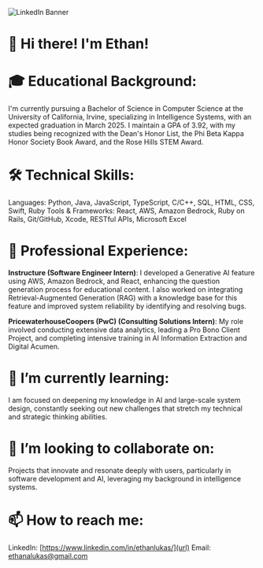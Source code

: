 ![LinkedIn Banner](https://github.com/user-attachments/assets/1ae8c383-b05b-40a3-ae93-4f522691f8aa)

# 👋 Hi there! I'm Ethan!

# 🎓 Educational Background:
I'm currently pursuing a Bachelor of Science in Computer Science at the University of California, Irvine, specializing in Intelligence Systems, with an expected graduation in March 2025. I maintain a GPA of 3.92, with my studies being recognized with the Dean's Honor List, the Phi Beta Kappa Honor Society Book Award, and the Rose Hills STEM Award.

# 🛠 Technical Skills:
Languages: Python, Java, JavaScript, TypeScript, C/C++, SQL, HTML, CSS, Swift, Ruby
Tools & Frameworks: React, AWS, Amazon Bedrock, Ruby on Rails, Git/GitHub, Xcode, RESTful APIs, Microsoft Excel

# 💼 Professional Experience:
**Instructure (Software Engineer Intern)**: I developed a Generative AI feature using AWS, Amazon Bedrock, and React, enhancing the question generation process for educational content. I also worked on integrating Retrieval-Augmented Generation (RAG) with a knowledge base for this feature and improved system reliability by identifying and resolving bugs.

**PricewaterhouseCoopers (PwC) (Consulting Solutions Intern)**: My role involved conducting extensive data analytics, leading a Pro Bono Client Project, and completing intensive training in AI Information Extraction and Digital Acumen.

# 🌱 I’m currently learning:
I am focused on deepening my knowledge in AI and large-scale system design, constantly seeking out new challenges that stretch my technical and strategic thinking abilities.

# 👯 I’m looking to collaborate on:
Projects that innovate and resonate deeply with users, particularly in software development and AI, leveraging my background in intelligence systems.

# 📫 How to reach me:
LinkedIn: [https://www.linkedin.com/in/ethanlukas/](url)
Email: [ethanalukas@gmail.com](url)
